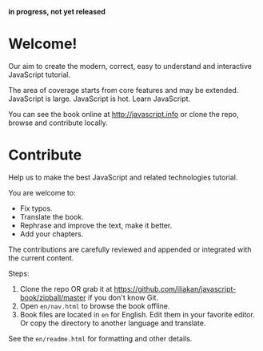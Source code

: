 
**in progress, not yet released**

# Welcome!

Our aim to create the modern, correct, easy to understand and interactive JavaScript tutorial.

The area of coverage starts from core features and may be extended. JavaScript is large. JavaScript is hot. Learn JavaScript.

You can see the book online at <http://javascript.info> or clone the repo, browse and contribute locally.

# Contribute

Help us to make the best JavaScript and related technologies tutorial.

You are welcome to:

 - Fix typos.
 - Translate the book.
 - Rephrase and improve the text, make it better.
 - Add your chapters.

The contributions are carefully reviewed and appended or integrated with the current content.

Steps:

 1. Clone the repo OR grab it at <https://github.com/iliakan/javascript-book/zipball/master> if you don't know Git.
 2. Open `en/nav.html` to browse the book offline.
 3. Book files are located in `en` for English. Edit them in your favorite editor. Or copy the directory to another language and translate.

See the `en/readme.html` for formatting and other details.




